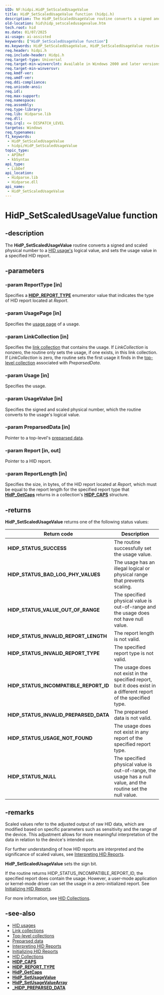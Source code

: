 ```yaml
---
UID: NF:hidpi.HidP_SetScaledUsageValue
title: HidP_SetScaledUsageValue function (hidpi.h)
description: The HidP_SetScaledUsageValue routine converts a signed and scaled physical number to a HID usage's logical value, and sets the usage value in a specified HID report.
old-location: hid\hidp_setscaledusagevalue.htm
tech.root: hid
ms.date: 01/07/2025
ai-usage: ai-assisted
keywords: ["HidP_SetScaledUsageValue function"]
ms.keywords: HidP_SetScaledUsageValue, HidP_SetScaledUsageValue routine [Human Input Devices], hid.hidp_setscaledusagevalue, hidfunc_0fcd2d78-aae7-4d56-a930-9bf0e4a417bf.xml, hidpi/HidP_SetScaledUsageValue
req.header: hidpi.h
req.include-header: Hidpi.h
req.target-type: Universal
req.target-min-winverclnt: Available in Windows 2000 and later versions of Windows.
req.target-min-winversvr: 
req.kmdf-ver: 
req.umdf-ver: 
req.ddi-compliance: 
req.unicode-ansi: 
req.idl: 
req.max-support: 
req.namespace: 
req.assembly: 
req.type-library: 
req.lib: Hidparse.lib
req.dll: 
req.irql: <= DISPATCH_LEVEL
targetos: Windows
req.typenames: 
f1_keywords:
 - HidP_SetScaledUsageValue
 - hidpi/HidP_SetScaledUsageValue
topic_type:
 - APIRef
 - kbSyntax
api_type:
 - LibDef
api_location:
 - Hidparse.lib
 - Hidparse.dll
api_name:
 - HidP_SetScaledUsageValue
---
```


# HidP_SetScaledUsageValue function

## -description

The **HidP_SetScaledUsageValue** routine converts a signed and scaled physical number to a [HID usage's](/windows-hardware/drivers/hid/hid-usages) logical value, and sets the usage value in a specified HID report.

## -parameters

### -param ReportType [in]

Specifies a **[HIDP_REPORT_TYPE](/windows-hardware/drivers/ddi/hidpi/ne-hidpi-_hidp_report_type)** enumerator value that indicates the type of HID report located at *Report*.

### -param UsagePage [in]

Specifies the [usage page](/windows-hardware/drivers/hid/hid-usages) of a usage.

### -param LinkCollection [in]

Specifies the [link collection](/windows-hardware/drivers/hid/link-collections) that contains the usage. If *LinkCollection* is nonzero, the routine only sets the usage, if one exists, in this link collection. If *LinkCollection* is zero, the routine sets the first usage it finds in the [top-level collection](/windows-hardware/drivers/hid/top-level-collections) associated with *PreparsedData*.

### -param Usage [in]

Specifies the usage.

### -param UsageValue [in]

Specifies the signed and scaled physical number, which the routine converts to the usage's logical value.

### -param PreparsedData [in]

Pointer to a top-level's [preparsed data](/windows-hardware/drivers/hid/preparsed-data).

### -param Report [in, out]

Pointer to a HID report.

### -param ReportLength [in]

Specifies the size, in bytes, of the HID report located at *Report*, which must be equal to the report length for the specified report type that **[HidP_GetCaps](/windows-hardware/drivers/ddi/hidpi/nf-hidpi-hidp_getcaps)** returns in a collection's **[HIDP_CAPS](/windows-hardware/drivers/ddi/hidpi/ns-hidpi-_hidp_caps)** structure.

## -returns

**HidP_SetScaledUsageValue** returns one of the following status values:

| Return code | Description |
|--|--|
| **HIDP_STATUS_SUCCESS** | The routine successfully set the usage value. |
| **HIDP_STATUS_BAD_LOG_PHY_VALUES** | The usage has an illegal logical or physical range that prevents scaling. |
| **HIDP_STATUS_VALUE_OUT_OF_RANGE** | The specified physical value is out-of-range and the usage does not have null value. |
| **HIDP_STATUS_INVALID_REPORT_LENGTH** | The report length is not valid. |
| **HIDP_STATUS_INVALID_REPORT_TYPE** | The specified report type is not valid. |
| **HIDP_STATUS_INCOMPATIBLE_REPORT_ID** | The usage does not exist in the specified report, but it does exist in a different report of the specified type. |
| **HIDP_STATUS_INVALID_PREPARSED_DATA** | The preparsed data is not valid. |
| **HIDP_STATUS_USAGE_NOT_FOUND** | The usage does not exist in any report of the specified report type. |
| **HIDP_STATUS_NULL** | The specified physical value is out-of-range, the usage has a null value, and the routine set the null value. |

## -remarks

Scaled values refer to the adjusted output of raw HID data, which are modified based on specific parameters such as sensitivity and the range of the device. This adjustment allows for more meaningful interpretation of the data in relation to the device's intended use.

For further understanding of how HID reports are interpreted and the significance of scaled values, see [Interpreting HID Reports](/windows-hardware/drivers/hid/interpreting-hid-reports).

**HidP_SetScaledUsageValue** sets the sign bit.

If the routine returns HIDP_STATUS_INCOMPATIBLE_REPORT_ID, the specified report does contain the usage. However, a user-mode application or kernel-mode driver can set the usage in a zero-initialized report. See [Initializing HID Reports](/windows-hardware/drivers/hid/initializing-hid-reports).

For more information, see [HID Collections](/windows-hardware/drivers/hid/hid-collections).

## -see-also

- [HID usages](/windows-hardware/drivers/hid/hid-usages)
- [Link collections](/windows-hardware/drivers/hid/link-collections)
- [Top-level collections](/windows-hardware/drivers/hid/top-level-collections)
- [Preparsed data](/windows-hardware/drivers/hid/preparsed-data)
- [Interpreting HID Reports](/windows-hardware/drivers/hid/interpreting-hid-reports)
- [Initializing HID Reports](/windows-hardware/drivers/hid/initializing-hid-reports)
- [HID Collections](/windows-hardware/drivers/hid/hid-collections)
- **[HIDP_CAPS](/windows-hardware/drivers/ddi/hidpi/ns-hidpi-_hidp_caps)**
- **[HIDP_REPORT_TYPE](/windows-hardware/drivers/ddi/hidpi/ne-hidpi-_hidp_report_type)**
- **[HidP_GetCaps](/windows-hardware/drivers/ddi/hidpi/nf-hidpi-hidp_getcaps)**
- **[HidP_SetUsageValue](/windows-hardware/drivers/ddi/hidpi/nf-hidpi-hidp_setusagevalue)**
- **[HidP_SetUsageValueArray](/windows-hardware/drivers/ddi/hidpi/nf-hidpi-hidp_setusagevaluearray)**
- **[_HIDP_PREPARSED_DATA](/windows-hardware/drivers/ddi/hidsdi/nf-hidsdi-hidd_getpreparseddata)**

